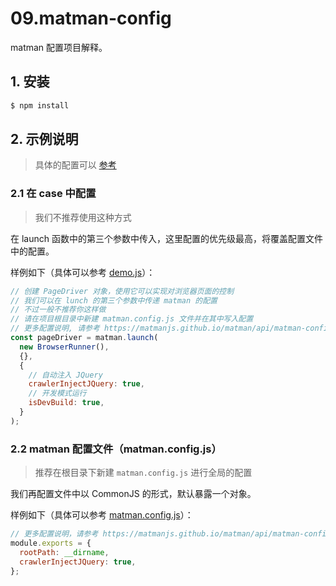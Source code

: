 # 09.matman-config

matman 配置项目解释。

## 1. 安装

```bash
$ npm install
```

## 2. 示例说明

> 具体的配置可以 [参考](https://matmanjs.github.io/matman/api/matman-config.html)

### 2.1 在 case 中配置

> 我们不推荐使用这种方式

在 launch 函数中的第三个参数中传入，这里配置的优先级最高，将覆盖配置文件中的配置。

样例如下（具体可以参考 [demo.js](./demo.js)）：

```js
// 创建 PageDriver 对象，使用它可以实现对浏览器页面的控制
// 我们可以在 lunch 的第三个参数中传递 matman 的配置
// 不过一般不推荐你这样做
// 请在项目根目录中新建 matman.config.js 文件并在其中写入配置
// 更多配置说明, 请参考 https://matmanjs.github.io/matman/api/matman-config.html
const pageDriver = matman.launch(
  new BrowserRunner(),
  {},
  {
    // 自动注入 JQuery
    crawlerInjectJQuery: true,
    // 开发模式运行
    isDevBuild: true,
  }
);
```

### 2.2 matman 配置文件（matman.config.js）

> 推荐在根目录下新建 `matman.config.js` 进行全局的配置

我们再配置文件中以 CommonJS 的形式，默认暴露一个对象。

样例如下（具体可以参考 [matman.config.js](./matman.config.js)）：

```js
// 更多配置说明，请参考 https://matmanjs.github.io/matman/api/matman-config.html
module.exports = {
  rootPath: __dirname,
  crawlerInjectJQuery: true,
};
```

